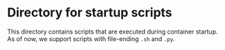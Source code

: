 <!--
 ~ SPDX-FileCopyrightText: Copyright DB InfraGO AG and contributors
 ~ SPDX-License-Identifier: Apache-2.0
 -->

# Directory for startup scripts

This directory contains scripts that are executed during container startup. As
of now, we support scripts with file-ending `.sh` and `.py`.
